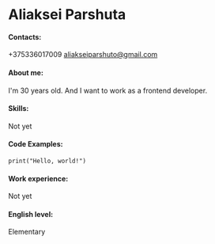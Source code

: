 # __Aliaksei Parshuta__
#### Contacts:
+375336017009
aliakseiparshuto@gmail.com
#### About me:
I'm 30 years old. And I want to work as a frontend developer.
#### Skills:
Not yet
#### Code Examples:
`print("Hello, world!")`
#### Work experience:
Not yet
#### English level:
Elementary